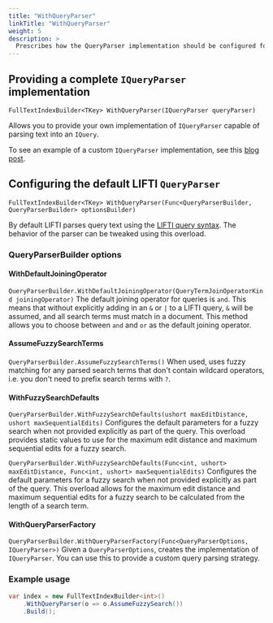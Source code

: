 ```yaml
---
title: "WithQueryParser"
linkTitle: "WithQueryParser"
weight: 5
description: >
  Prescribes how the QueryParser implementation should be configured for the index.
---
```


## Providing a complete `IQueryParser` implementation

`FullTextIndexBuilder<TKey> WithQueryParser(IQueryParser queryParser)`

Allows you to provide your own implementation of `IQueryParser` capable of parsing text into an `IQuery`.

To see an example of a custom `IQueryParser` implementation, see this [blog post](https://www.goatly.net/post/custom-query-parsers-with-lifti/).

## Configuring the default LIFTI `QueryParser`

`FullTextIndexBuilder<TKey> WithQueryParser(Func<QueryParserBuilder, QueryParserBuilder> optionsBuilder)`

By default LIFTI parses query text using the [LIFTI query syntax](../../searching/lifti-query-syntax). The behavior of the parser can
be tweaked using this overload.

### QueryParserBuilder options

#### WithDefaultJoiningOperator

`QueryParserBuilder.WithDefaultJoiningOperator(QueryTermJoinOperatorKind joiningOperator)`
The default joining operator for queries is `and`. This means that without explicitly adding in an `&` or `|` to a LIFTI query,
`&` will be assumed, and all search terms must match in a document. This method allows you to choose between `and` and `or` as
the default joining operator.

#### AssumeFuzzySearchTerms

`QueryParserBuilder.AssumeFuzzySearchTerms()`
When used, uses fuzzy matching for any parsed search terms that don't contain
wildcard operators, i.e. you don't need to prefix search terms with `?`.

#### WithFuzzySearchDefaults

`QueryParserBuilder.WithFuzzySearchDefaults(ushort maxEditDistance, ushort maxSequentialEdits)`
Configures the default parameters for a fuzzy search when not provided explicitly as part of the query. This overload
provides static values to use for the maximum edit distance and maximum sequential edits for a fuzzy search.

`QueryParserBuilder.WithFuzzySearchDefaults(Func<int, ushort> maxEditDistance, Func<int, ushort> maxSequentialEdits)`
Configures the default parameters for a fuzzy search when not provided explicitly as part of the query. This overload
allows for the maximum edit distance and maximum sequential edits for a fuzzy search to be calculated from the length 
of a search term.

#### WithQueryParserFactory

`QueryParserBuilder.WithQueryParserFactory(Func<QueryParserOptions, IQueryParser>)`
Given a `QueryParserOptions`, creates the implementation of `IQueryParser`. You can use this to provide a
custom query parsing strategy.

### Example usage

``` csharp
var index = new FullTextIndexBuilder<int>()
    .WithQueryParser(o => o.AssumeFuzzySearch())
    .Build();
```
